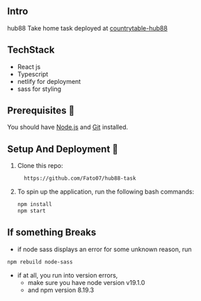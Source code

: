## Intro

hub88 Take home task deployed at [countrytable-hub88](https://countrytable-hub88.netlify.app/)

## TechStack
- React js
- Typescript
- netlify for deployment
- sass for styling

## Prerequisites 🍪

You should have [Node.js](https://nodejs.org/en/) and [Git](https://git-scm.com/) installed.

## Setup And Deployment 🔧

1. Clone this repo:

   ```bash
     https://github.com/Fato07/hub88-task
   ```

2. To spin up the application, run the following bash commands:

   ```bash
   npm install
   npm start
   ```

## If something Breaks

- if node sass displays an error for some unknown reason, run 
```bash
npm rebuild node-sass
```

- if at all, you run into version errors,
   - make sure you have node version v19.1.0
   - and npm version 8.19.3
